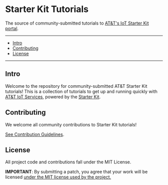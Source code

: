 # Starter Kit Tutorials

The source of community-submitted tutorials to [AT&T's IoT Starter Kit portal](https://starterkit.att.com).

------

* [Intro](#intro)
* [Contributing](#contributing)
* [License](#license)

------

## Intro

Welcome to the repository for community-submitted AT&T Starter Kit tutorials!
This is a collection of tutorials to get up and running quickly with [AT&T IoT Services](https://iot-services.att.com), powered by the [Starter Kit](https://starterkit.att.com).

## Contributing

We welcome all community contributions to Starter Kit tutorials!

[See Contribution Guidelines](contributing).

## License

All project code and contributions fall under the MIT License.

**IMPORTANT**: By submitting a patch, you agree that your work will be
licensed [under the MIT license used by the project.](license)
